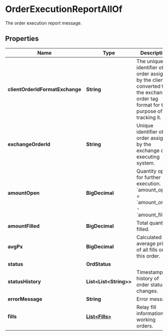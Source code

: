 

# OrderExecutionReportAllOf

The order execution report message.

## Properties

Name | Type | Description | Notes
------------ | ------------- | ------------- | -------------
**clientOrderIdFormatExchange** | **String** | The unique identifier of the order assigned by the client converted to the exchange order tag format for the purpose of tracking it. | 
**exchangeOrderId** | **String** | Unique identifier of the order assigned by the exchange or executing system. |  [optional]
**amountOpen** | **BigDecimal** | Quantity open for further execution. &#x60;amount_open&#x60; &#x3D; &#x60;amount_order&#x60; - &#x60;amount_filled&#x60; | 
**amountFilled** | **BigDecimal** | Total quantity filled. | 
**avgPx** | **BigDecimal** | Calculated average price of all fills on this order. |  [optional]
**status** | **OrdStatus** |  | 
**statusHistory** | **List&lt;List&lt;String&gt;&gt;** | Timestamped history of order status changes. |  [optional]
**errorMessage** | **String** | Error message. |  [optional]
**fills** | [**List&lt;Fills&gt;**](Fills.md) | Relay fill information on working orders. |  [optional]




